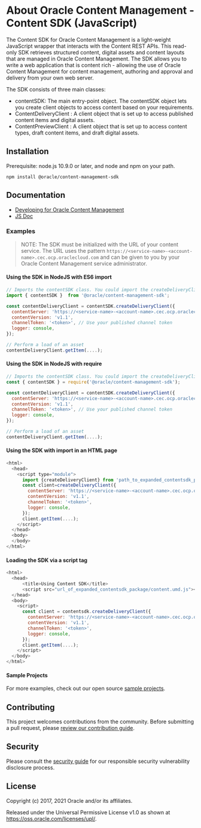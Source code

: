 # About Oracle Content Management - Content SDK (JavaScript)

The Content SDK for Oracle Content Management is a light-weight JavaScript wrapper that interacts with the Content REST APIs. This read-only SDK retrieves structured content, digital assets and content layouts that are managed in Oracle Content Management. The SDK allows you to write a web application that is content rich - allowing the use of Oracle Content Management for content management, authoring and approval and delivery from your own web server.

The SDK consists of three main classes:

- contentSDK: The main entry-point object. The contentSDK object lets you create client objects to access content based on your requirements.
- ContentDeliveryClient : A client object that is set up to access published content items and digital assets.
- ContentPreviewClient : A client object that is set up to access content types, draft content items, and draft digital assets.

## Installation

Prerequisite: node.js 10.9.0 or later, and node and npm on your path.

```shell
npm install @oracle/content-management-sdk
```

## Documentation

- [Developing for Oracle Content Management](https://docs.oracle.com/en/cloud/paas/content-cloud/developer/content-sdk.html)
- [JS Doc](https://docs.oracle.com/en/cloud/paas/content-cloud/sdk-content-delivery/ContentSDK.html)

### Examples

> NOTE: The SDK must be initialized with the URL of your content service.  The URL uses the pattern `https://<service-name>-<account-name>.cec.ocp.oraclecloud.com` and can be given to you by your Oracle Content Management service administrator.

#### Using the SDK in NodeJS with ES6 import

```javascript
// Imports the contentSDK class. You could import the createDeliveryClient or createPreviewClient functions instead.
import { contentSDK }  from '@oracle/content-management-sdk';

const contentDeliveryClient = contentSDK.createDeliveryClient({
  contentServer: 'https://<service-name>-<account-name>.cec.ocp.oraclecloud.com',
  contentVersion: 'v1.1',
  channelToken: '<token>', // Use your published channel token
  logger: console,
});

// Perform a load of an asset
contentDeliveryClient.getItem(....);
```

#### Using the SDK in NodeJS with require

```javascript
// Imports the contentSDK class. You could import the createDeliveryClient or createPreviewClient functions instead.
const { contentSDK } = require('@oracle/content-management-sdk');

const contentDeliveryClient = contentSDK.createDeliveryClient({
  contentServer: 'https://<service-name>-<account-name>.cec.ocp.oraclecloud.com',
  contentVersion: 'v1.1',
  channelToken: '<token>', // Use your published channel token
  logger: console,
});

// Perform a load of an asset
contentDeliveryClient.getItem(....);
```

#### Using the SDK with import in an HTML page  

```javascript
<html>  
  <head>  
    <script type="module">
      import {createDeliveryClient} from 'path_to_expanded_contentsdk_package/content.umd.js';
      const client=createDeliveryClient({  
        contentServer: 'https://<service-name>-<account-name>.cec.ocp.oraclecloud.com',  
        contentVersion: 'v1.1',  
        channelToken: '<token>',
        logger: console,  
      });  
      client.getItem(....);
    </script>  
  </head>  
  <body>  
  </body>  
</html>  
```

#### Loading the SDK via a script tag

```javascript
<html>
  <head>
      <title>Using Content SDK</title>
      <script src="url_of_expanded_contentsdk_package/content.umd.js"></script>
  </head>
  <body>
    <script>
      const client = contentsdk.createDeliveryClient({
        contentServer: 'https://<service-name>-<account-name>.cec.ocp.oraclecloud.com',
        contentVersion: 'v1.1',
        channelToken: '<token>',
        logger: console,
      });
      client.getItem(....);
    </script>
  </body>
</html>
```

#### Sample Projects

For more examples, check out our open source [sample projects](https://docs.oracle.com/en/cloud/paas/content-cloud/samples.html).

## Contributing

This project welcomes contributions from the community. Before submitting a pull
request, please [review our contribution guide](./CONTRIBUTING.md).

## Security

Please consult the [security guide](./SECURITY.md) for our responsible security
vulnerability disclosure process.

## License

Copyright (c) 2017, 2021 Oracle and/or its affiliates.

Released under the Universal Permissive License v1.0 as shown at
<https://oss.oracle.com/licenses/upl/>.
